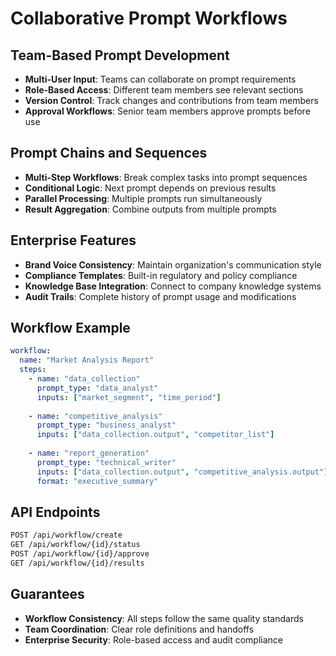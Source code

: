 # Collaborative Prompt Workflows

## Team-Based Prompt Development
- **Multi-User Input**: Teams can collaborate on prompt requirements
- **Role-Based Access**: Different team members see relevant sections
- **Version Control**: Track changes and contributions from team members
- **Approval Workflows**: Senior team members approve prompts before use

## Prompt Chains and Sequences
- **Multi-Step Workflows**: Break complex tasks into prompt sequences
- **Conditional Logic**: Next prompt depends on previous results
- **Parallel Processing**: Multiple prompts run simultaneously
- **Result Aggregation**: Combine outputs from multiple prompts

## Enterprise Features
- **Brand Voice Consistency**: Maintain organization's communication style
- **Compliance Templates**: Built-in regulatory and policy compliance
- **Knowledge Base Integration**: Connect to company knowledge systems
- **Audit Trails**: Complete history of prompt usage and modifications

## Workflow Example
```yaml
workflow:
  name: "Market Analysis Report"
  steps:
    - name: "data_collection"
      prompt_type: "data_analyst"
      inputs: ["market_segment", "time_period"]
      
    - name: "competitive_analysis"
      prompt_type: "business_analyst"
      inputs: ["data_collection.output", "competitor_list"]
      
    - name: "report_generation"
      prompt_type: "technical_writer"
      inputs: ["data_collection.output", "competitive_analysis.output"]
      format: "executive_summary"
```

## API Endpoints
```bash
POST /api/workflow/create
GET /api/workflow/{id}/status
POST /api/workflow/{id}/approve
GET /api/workflow/{id}/results
```

## Guarantees
- **Workflow Consistency**: All steps follow the same quality standards
- **Team Coordination**: Clear role definitions and handoffs
- **Enterprise Security**: Role-based access and audit compliance
